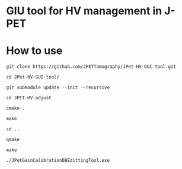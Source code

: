 GIU tool for HV management in J-PET
===================================

How to use
==========

	git clone https://github.com/JPETTomography/JPet-HV-GUI-tool.git

	cd JPet-HV-GUI-tool/

	git submodule update --init --recursive

	cd JPET-HV-adjust

	cmake .

	make

	cd ..

	qmake

	make

	./JPetGainCalibrationDBEdittingTool.exe

